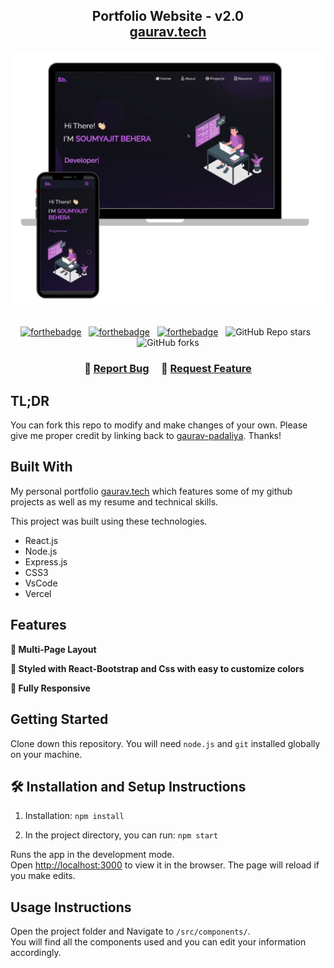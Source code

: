 <h2 align="center">
  Portfolio Website - v2.0<br/>
  <a href="https://Portfolio-gaurav-gaurav-livid.vercel.app/" target="_blank">gaurav.tech</a>
</h2>
<div align="center">
  <img alt="Demo" src="./Images/readme-img1.png" />
</div>

<br/>

<center>

[![forthebadge](https://forthebadge.com/images/badges/built-with-love.svg)](https://forthebadge.com) &nbsp;
[![forthebadge](https://forthebadge.com/images/badges/made-with-javascript.svg)](https://forthebadge.com) &nbsp;
[![forthebadge](https://forthebadge.com/images/badges/open-source.svg)](https://forthebadge.com) &nbsp;
![GitHub Repo stars](https://img.shields.io/github/stars/gaurav-padaliya/Portfolio-gaurav?color=red&logo=github&style=for-the-badge) &nbsp;
![GitHub forks](https://img.shields.io/github/forks/gaurav-padaliya/Portfolio-gaurav?color=red&logo=github&style=for-the-badge)

</center>

<h3 align="center">
    🔹
    <a href="https://github.com/gaurav-padaliya/Portfolio-gaurav/issues">Report Bug</a> &nbsp; &nbsp;
    🔹
    <a href="https://github.com/gaurav-padaliya/Portfolio-gaurav/issues">Request Feature</a>
</h3>

## TL;DR

You can fork this repo to modify and make changes of your own. Please give me proper credit by linking back to [gaurav-padaliya](https://github.com/gaurav-padaliya/Portfolio-gaurav-gaurav). Thanks!

## Built With

My personal portfolio <a href="https://Portfolio-gaurav-gaurav-livid.vercel.app/" target="_blank">gaurav.tech</a> which features some of my github projects as well as my resume and technical skills.<br/>

This project was built using these technologies.

- React.js
- Node.js
- Express.js
- CSS3
- VsCode
- Vercel

## Features

**📖 Multi-Page Layout**

**🎨 Styled with React-Bootstrap and Css with easy to customize colors**

**📱 Fully Responsive**

## Getting Started

Clone down this repository. You will need `node.js` and `git` installed globally on your machine.

## 🛠 Installation and Setup Instructions

1. Installation: `npm install`

2. In the project directory, you can run: `npm start`

Runs the app in the development mode.\
Open [http://localhost:3000](http://localhost:3000) to view it in the browser.
The page will reload if you make edits.

## Usage Instructions

Open the project folder and Navigate to `/src/components/`. <br/>
You will find all the components used and you can edit your information accordingly.

<!-- ### Show your support

Give a ⭐ if you like this website!

<a href="https://www.buymeacoffee.com/gaurav-padaliya" target="_blank"><img src="https://cdn.buymeacoffee.com/buttons/v2/default-violet.png" alt="Buy Me A Coffee" height= "60px" width= "217px" ></a> -->
